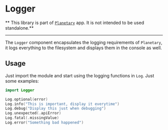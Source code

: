 # Logger

** This library is part of [`Planetary`](https://github.com/planetary-social/planetary-ios) app. It is not intended to be used standalone.**

----

The `Logger` component encapsulates the logging requirements of `Planetary`, it logs everything to the filesystem and displays them in the console as well. 

## Usage

Just import the module and start using the logging functions in `Log`. Just some examples:

```swift
import Logger

Log.optional(error)
Log.info("This is important, display it everytime")
Log.debug("Display this just when debugging")
Log.unexpected(.apiError)
Log.fatal(.missingValue)
Log.error("Something bad happened")
```


